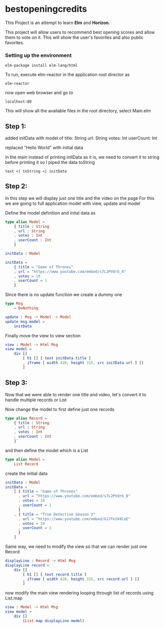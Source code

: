 # bestopeningcredits

This Project is an attempt to learn **Elm** and **Horizon**.

This project will allow users to recommend best opening scores and
allow them to vote on it. This will show the user's favorites and also
public favorites.

### Setting up the environment

`elm-package install elm-lang/html`

To run, execute elm-reactor in the application root director as

`elm-reactor`

now open web browser and go to

`localhost:80`

This will show all the available files in the root directory, select Main.elm

## Step 1:
added initData with model of
title: String
url: String
votes: Int
userCount: Int

replaced "Hello World" with initial data

in the main instead of printing initData as it is, we need to convert
it to string before printing it so I piped the data toString

`text <| toString <| initData`

## Step 2:
In this step we will display just one title and the video on the page
For this we are going to full application model with view, update and model

Define the model definition and inital data as
```elm
type alias Model =
    { title : String
    , url : String
    , votes : Int
    , userCount : Int
    }

initData : Model

initData =
    { title = "Game of Thrones"
    , url = "https://www.youtube.com/embed/s7L2PVdrb_8"
    , votes = 10
    , userCount = 1
    }
```    


Since there is no update function we create a dummy one

```elm
type Msg
    = DoNothing

update : Msg -> Model -> Model
update msg model =
    initData
```

Finally move the view to view section
```elm
view : Model -> Html Msg
view model =
    div []
        [ h1 [] [ text initData.title ]
        , iframe [ width 420, height 315, src initData.url ] []
        ]
```

## Step 3:
Now that we were able to render one title and video, let's convert it to
handle multiple records or List


Now change the model to first define just one records
```elm
type alias Record =
    { title : String
    , url : String
    , votes : Int
    , userCount : Int
    }`
```

and then define the model which is a List
```elm
type alias Model =
    List Record
```

create the initial data
```elm
initData : Model
initData =
    [ { title = "Game of Thrones"
      , url = "https://www.youtube.com/embed/s7L2PVdrb_8"
      , votes = 10
      , userCount = 1
      }
    , { title = "True Detective Season 2"
      , url = "https://www.youtube.com/embed/GJJfe1k9CeE"
      , votes = 10
      , userCount = 1
      }
    ]
```
Same way, we need to modify the view so that we can render just
one Record
```elm
displayLine : Record -> Html Msg
displayLine record =
    div []
        [ h1 [] [ text record.title ]
        , iframe [ width 420, height 315, src record.url ] []
        ]
```        

now modify the main view rendering looping through list of records using
List.map
```elm
view : Model -> Html Msg
view model =
    div []
        (List.map displayLine model)
```        
